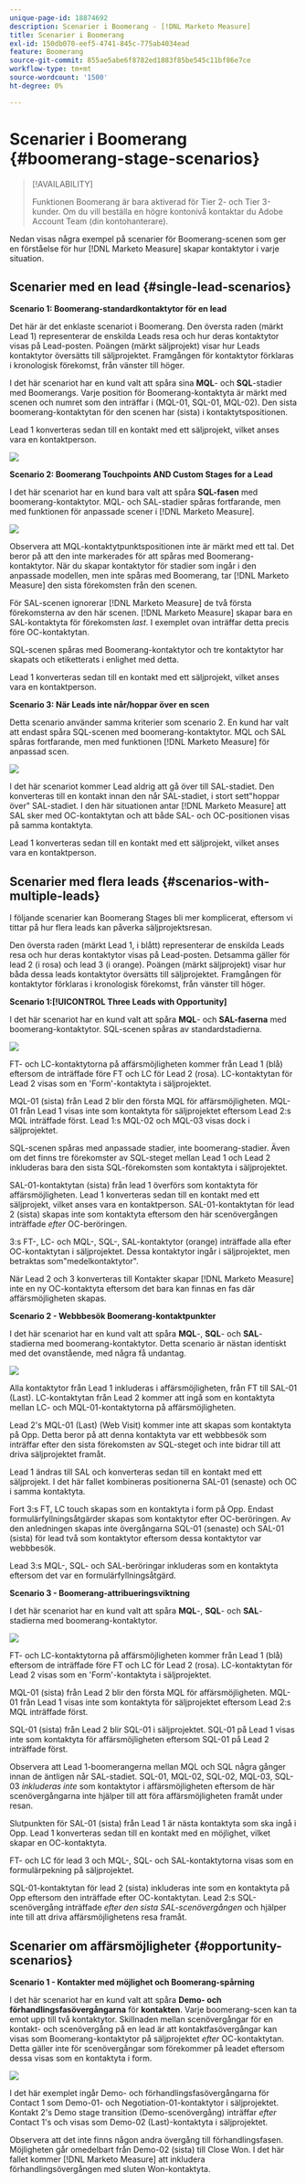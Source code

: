 ```yaml
---
unique-page-id: 18874692
description: Scenarier i Boomerang - [!DNL Marketo Measure]
title: Scenarier i Boomerang
exl-id: 150db070-eef5-4741-845c-775ab4034ead
feature: Boomerang
source-git-commit: 855ae5abe6f8782ed1883f85be545c11bf86e7ce
workflow-type: tm+mt
source-wordcount: '1500'
ht-degree: 0%

---
```


# Scenarier i Boomerang {#boomerang-stage-scenarios}

>[!AVAILABILITY]
>
>Funktionen Boomerang är bara aktiverad för Tier 2- och Tier 3-kunder. Om du vill beställa en högre kontonivå kontaktar du Adobe Account Team (din kontohanterare).

Nedan visas några exempel på scenarier för Boomerang-scenen som ger en förståelse för hur [!DNL Marketo Measure] skapar kontaktytor i varje situation.

## Scenarier med en lead {#single-lead-scenarios}

**Scenario 1: Boomerang-standardkontaktytor för en lead**

Det här är det enklaste scenariot i Boomerang. Den översta raden (märkt Lead 1) representerar de enskilda Leads resa och hur deras kontaktytor visas på Lead-posten. Poängen (märkt säljprojekt) visar hur Leads kontaktytor översätts till säljprojektet. Framgången för kontaktytor förklaras i kronologisk förekomst, från vänster till höger.

I det här scenariot har en kund valt att spåra sina **MQL**- och **SQL**-stadier med Boomerangs. Varje position för Boomerang-kontaktyta är märkt med scenen och numret som den inträffar i (MQL-01, SQL-01, MQL-02). Den sista boomerang-kontaktytan för den scenen har (sista) i kontaktytspositionen.

Lead 1 konverteras sedan till en kontakt med ett säljprojekt, vilket anses vara en kontaktperson.

![](assets/1-1.png)

**Scenario 2: Boomerang Touchpoints AND Custom Stages for a Lead**

I det här scenariot har en kund bara valt att spåra **SQL-fasen** med boomerang-kontaktytor. MQL- och SAL-stadier spåras fortfarande, men med funktionen för anpassade scener i [!DNL Marketo Measure].

![](assets/2-1.png)

Observera att MQL-kontaktytpunktspositionen inte är märkt med ett tal. Det beror på att den inte markerades för att spåras med Boomerang-kontaktytor. När du skapar kontaktytor för stadier som ingår i den anpassade modellen, men inte spåras med Boomerang, tar [!DNL Marketo Measure] den sista förekomsten från den scenen.

För SAL-scenen ignorerar [!DNL Marketo Measure] de två första förekomsterna av den här scenen. [!DNL Marketo Measure] skapar bara en SAL-kontaktyta för förekomsten _last_. I exemplet ovan inträffar detta precis före OC-kontaktytan.

SQL-scenen spåras med Boomerang-kontaktytor och tre kontaktytor har skapats och etiketterats i enlighet med detta.

Lead 1 konverteras sedan till en kontakt med ett säljprojekt, vilket anses vara en kontaktperson.

**Scenario 3: När Leads inte når/hoppar över en scen**

Detta scenario använder samma kriterier som scenario 2. En kund har valt att endast spåra SQL-scenen med boomerang-kontaktytor. MQL och SAL spåras fortfarande, men med funktionen [!DNL Marketo Measure] för anpassad scen.

![](assets/3.png)

I det här scenariot kommer Lead aldrig att gå över till SAL-stadiet. Den konverteras till en kontakt innan den når SAL-stadiet, i stort sett&quot;hoppar över&quot; SAL-stadiet. I den här situationen antar [!DNL Marketo Measure] att SAL sker med OC-kontaktytan och att både SAL- och OC-positionen visas på samma kontaktyta.

Lead 1 konverteras sedan till en kontakt med ett säljprojekt, vilket anses vara en kontaktperson.

## Scenarier med flera leads {#scenarios-with-multiple-leads}

I följande scenarier kan Boomerang Stages bli mer komplicerat, eftersom vi tittar på hur flera leads kan påverka säljprojektsresan.

Den översta raden (märkt Lead 1, i blått) representerar de enskilda Leads resa och hur deras kontaktytor visas på Lead-posten. Detsamma gäller för lead 2 (i rosa) och lead 3 (i orange). Poängen (märkt säljprojekt) visar hur båda dessa leads kontaktytor översätts till säljprojektet. Framgången för kontaktytor förklaras i kronologisk förekomst, från vänster till höger.

**Scenario 1:[!UICONTROL Three Leads with Opportunity]**

I det här scenariot har en kund valt att spåra **MQL**- och **SAL-faserna** med boomerang-kontaktytor. SQL-scenen spåras av standardstadierna.

![](assets/4.png)

FT- och LC-kontaktytorna på affärsmöjligheten kommer från Lead 1 (blå) eftersom de inträffade före FT och LC för Lead 2 (rosa). LC-kontaktytan för Lead 2 visas som en &#39;Form&#39;-kontaktyta i säljprojektet.

MQL-01 (sista) från Lead 2 blir den första MQL för affärsmöjligheten. MQL-01 från Lead 1 visas inte som kontaktyta för säljprojektet eftersom Lead 2:s MQL inträffade först. Lead 1:s MQL-02 och MQL-03 visas dock i säljprojektet.

SQL-scenen spåras med anpassade stadier, inte boomerang-stadier. Även om det finns tre förekomster av SQL-steget mellan Lead 1 och Lead 2 inkluderas bara den sista SQL-förekomsten som kontaktyta i säljprojektet.

SAL-01-kontaktytan (sista) från lead 1 överförs som kontaktyta för affärsmöjligheten. Lead 1 konverteras sedan till en kontakt med ett säljprojekt, vilket anses vara en kontaktperson. SAL-01-kontaktytan för lead 2 (sista) skapas inte som kontaktyta eftersom den här scenövergången inträffade _efter_ OC-beröringen.

3:s FT-, LC- och MQL-, SQL-, SAL-kontaktytor (orange) inträffade alla efter OC-kontaktytan i säljprojektet. Dessa kontaktytor ingår i säljprojektet, men betraktas som&quot;medelkontaktytor&quot;.

När Lead 2 och 3 konverteras till Kontakter skapar [!DNL Marketo Measure] inte en ny OC-kontaktyta eftersom det bara kan finnas en fas där affärsmöjligheten skapas.

**Scenario 2 - Webbbesök Boomerang-kontaktpunkter**

I det här scenariot har en kund valt att spåra **MQL**-, **SQL**- och **SAL**-stadierna med boomerang-kontaktytor. Detta scenario är nästan identiskt med det ovanstående, med några få undantag.

![](assets/6.png)

Alla kontaktytor från Lead 1 inkluderas i affärsmöjligheten, från FT till SAL-01 (Last). LC-kontaktytan från Lead 2 kommer att ingå som en kontaktyta mellan LC- och MQL-01-kontaktytorna på affärsmöjligheten.

Lead 2&#39;s MQL-01 (Last) (Web Visit) kommer inte att skapas som kontaktyta på Opp. Detta beror på att denna kontaktyta var ett webbbesök som inträffar efter den sista förekomsten av SQL-steget och inte bidrar till att driva säljprojektet framåt.

Lead 1 ändras till SAL och konverteras sedan till en kontakt med ett säljprojekt. I det här fallet kombineras positionerna SAL-01 (senaste) och OC i samma kontaktyta.

Fort 3:s FT, LC touch skapas som en kontaktyta i form på Opp. Endast formulärfyllningsåtgärder skapas som kontaktytor efter OC-beröringen. Av den anledningen skapas inte övergångarna SQL-01 (senaste) och SAL-01 (sista) för lead två som kontaktytor eftersom dessa kontaktytor var webbbesök.

Lead 3:s MQL-, SQL- och SAL-beröringar inkluderas som en kontaktyta eftersom det var en formulärfyllningsåtgärd.

**Scenario 3 - Boomerang-attribueringsviktning**

I det här scenariot har en kund valt att spåra **MQL**-, **SQL**- och **SAL**-stadierna med boomerang-kontaktytor.

![](assets/7.png)

FT- och LC-kontaktytorna på affärsmöjligheten kommer från Lead 1 (blå) eftersom de inträffade före FT och LC för Lead 2 (rosa). LC-kontaktytan för Lead 2 visas som en &#39;Form&#39;-kontaktyta i säljprojektet.

MQL-01 (sista) från Lead 2 blir den första MQL för affärsmöjligheten. MQL-01 från Lead 1 visas inte som kontaktyta för säljprojektet eftersom Lead 2:s MQL inträffade först.

SQL-01 (sista) från Lead 2 blir SQL-01 i säljprojektet. SQL-01 på Lead 1 visas inte som kontaktyta för affärsmöjligheten eftersom SQL-01 på Lead 2 inträffade först.

Observera att Lead 1-boomerangerna mellan MQL och SQL några gånger innan de äntligen når SAL-stadiet. SQL-01, MQL-02, SQL-02, MQL-03, SQL-03 _inkluderas inte_ som kontaktytor i affärsmöjligheten eftersom de här scenövergångarna inte hjälper till att föra affärsmöjligheten framåt under resan.

Slutpunkten för SAL-01 (sista) från Lead 1 är nästa kontaktyta som ska ingå i Opp. Lead 1 konverteras sedan till en kontakt med en möjlighet, vilket skapar en OC-kontaktyta.

FT- och LC för lead 3 och MQL-, SQL- och SAL-kontaktytorna visas som en formulärpekning på säljprojektet.

SQL-01-kontaktytan för lead 2 (sista) inkluderas inte som en kontaktyta på Opp eftersom den inträffade efter OC-kontaktytan. Lead 2:s SQL-scenövergång inträffade _efter den sista SAL-scenövergången_ och hjälper inte till att driva affärsmöjlighetens resa framåt.

## Scenarier om affärsmöjligheter {#opportunity-scenarios}

**Scenario 1 - Kontakter med möjlighet och Boomerang-spårning**

I det här scenariot har en kund valt att spåra **Demo- och förhandlingsfasövergångarna** för **kontakten**. Varje boomerang-scen kan ta emot upp till två kontaktytor. Skillnaden mellan scenövergångar för en kontakt- och scenövergång på en lead är att kontaktfasövergångar kan visas som Boomerang-kontaktytor på säljprojektet _efter_ OC-kontaktytan. Detta gäller inte för scenövergångar som förekommer på leadet eftersom dessa visas som en kontaktyta i form.

![](assets/8.png)

I det här exemplet ingår Demo- och förhandlingsfasövergångarna för Contact 1 som Demo-01- och Negotiation-01-kontaktytor i säljprojektet. Kontakt 2&#39;s Demo stage transition (Demo-scenövergång) inträffar _efter_ Contact 1&#39;s och visas som Demo-02 (Last)-kontaktyta i säljprojektet.

Observera att det inte finns någon andra övergång till förhandlingsfasen. Möjligheten går omedelbart från Demo-02 (sista) till Close Won. I det här fallet kommer [!DNL Marketo Measure] att inkludera förhandlingsövergången med sluten Won-kontaktyta.
